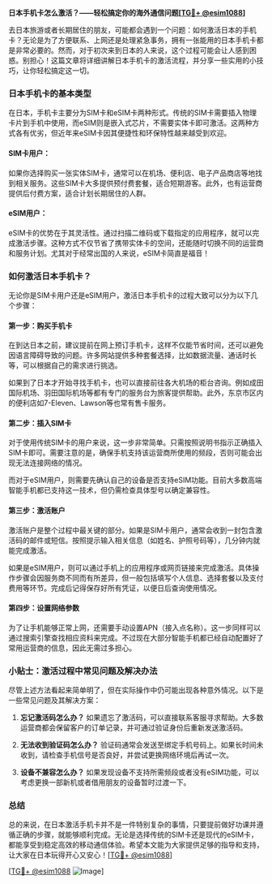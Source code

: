 **日本手机卡怎么激活？——轻松搞定你的海外通信问题[[TG💪+ @esim1088](https://t.me/s/esim1088)]**

去日本旅游或者长期居住的朋友，可能都会遇到一个问题：如何激活日本的手机卡？无论是为了方便联系、上网还是处理紧急事务，拥有一张能用的日本手机卡都是非常必要的。然而，对于初次来到日本的人来说，这个过程可能会让人感到困惑。别担心！这篇文章将详细讲解日本手机卡的激活流程，并分享一些实用的小技巧，让你轻松搞定这一切。

### 日本手机卡的基本类型

在日本，手机卡主要分为SIM卡和eSIM卡两种形式。传统的SIM卡需要插入物理卡片到手机中使用，而eSIM则是嵌入式芯片，不需要实体卡即可激活。这两种方式各有优劣，但近年来eSIM卡因其便捷性和环保特性越来越受到欢迎。

#### SIM卡用户：
如果你选择购买一张实体SIM卡，通常可以在机场、便利店、电子产品商店等地找到相关服务。这些SIM卡大多提供预付费套餐，适合短期游客。此外，也有运营商提供后付费方案，适合计划长期居住的人群。

#### eSIM用户：
eSIM卡的优势在于其灵活性。通过扫描二维码或下载指定的应用程序，就可以完成激活步骤。这种方式不仅节省了携带实体卡的空间，还能随时切换不同的运营商和服务计划。尤其对于经常出国的人来说，eSIM卡简直是福音！

### 如何激活日本手机卡？

无论你是SIM卡用户还是eSIM用户，激活日本手机卡的过程大致可以分为以下几个步骤：

#### 第一步：购买手机卡
在到达日本之前，建议提前在网上预订手机卡，这样不仅能节省时间，还可以避免因语言障碍导致的问题。许多网站提供多种套餐选择，比如数据流量、通话时长等，可以根据自己的需求进行挑选。

如果到了日本才开始寻找手机卡，也可以直接前往各大机场的柜台咨询。例如成田国际机场、羽田国际机场等都有专门的服务台为旅客提供帮助。此外，东京市区内的便利店如7-Eleven、Lawson等也常有售卡服务。

#### 第二步：插入SIM卡
对于使用传统SIM卡的用户来说，这一步非常简单。只需按照说明书指示正确插入SIM卡即可。需要注意的是，确保手机支持该运营商所使用的频段，否则可能会出现无法连接网络的情况。

而对于eSIM用户，则需要先确认自己的设备是否支持eSIM功能。目前大多数高端智能手机都已支持这一技术，但仍需检查具体型号以确定兼容性。

#### 第三步：激活账户
激活账户是整个过程中最关键的部分。如果是SIM卡用户，通常会收到一封包含激活码的邮件或短信。按照提示输入相关信息（如姓名、护照号码等），几分钟内就能完成激活。

如果是eSIM用户，则可以通过手机上的应用程序或网页链接来完成激活。具体操作步骤会因服务商不同而有所差异，但一般包括填写个人信息、选择套餐以及支付费用等环节。完成后记得保存好所有凭证，以便日后查询使用情况。

#### 第四步：设置网络参数
为了让手机能够正常上网，还需要手动设置APN（接入点名称）。这一步同样可以通过搜索引擎查找相应资料来完成。不过现在大部分智能手机都已经自动配置好了常用运营商的信息，因此无需过多担心。

### 小贴士：激活过程中常见问题及解决办法

尽管上述方法看起来简单明了，但在实际操作中仍可能出现各种意外情况。以下是一些常见问题及其解决方案：

1. **忘记激活码怎么办？**
   如果遗忘了激活码，可以直接联系客服寻求帮助。大多数运营商都会保留客户的订单记录，并可通过验证身份后重新发送激活码。

2. **无法收到验证码怎么办？**
   验证码通常会发送至绑定手机号码上。如果长时间未收到，请检查手机信号是否良好，并尝试更换网络环境后再试一次。

3. **设备不兼容怎么办？**
   如果发现设备不支持所需频段或者没有eSIM功能，可以考虑更换一部新机或者借用朋友的设备暂时过渡一下。

### 总结

总的来说，在日本激活手机卡并不是一件特别复杂的事情，只要提前做好功课并遵循正确的步骤，就能够顺利完成。无论是选择传统的SIM卡还是现代的eSIM卡，都能享受到稳定高效的移动通信体验。希望本文能为大家提供足够的指导和支持，让大家在日本玩得开心又安心！[[TG💪+ @esim1088](https://t.me/s/esim1088)]

[[TG💪+ @esim1088](https://t.me/s/esim1088) ![Image](https://i.postimg.cc/4NQfJmqS/Snipaste-2025-05-13-00-14-12.png)]